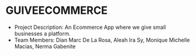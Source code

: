 # GUIVEECOMMERCE
- Project Description: An Ecommerce App where we give small businesses a platform.
- Team Members: Dian Marc De La Rosa, Aleah Ira Sy, Monique Michelle Macias, Nerma Gabenite
